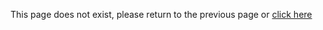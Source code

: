 <!-- 404.md -->


This page does not exist, please return to the previous page or [click here](https://sajayprakash.github.io)